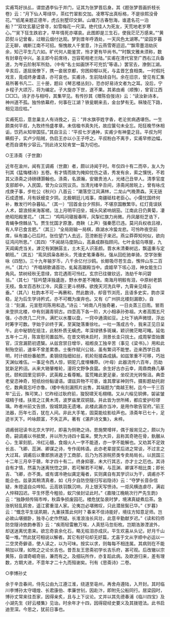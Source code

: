 <!-- { "loadSidebar": true } -->
实甫笃好扶乩，谓尝遇李仙于并门，证其为张梦晋后身。其《题张梦晋画折枝长卷》云：“月下仙人萼绿华，茶红竹翠影交加。凌寒写出真标格，不是徐熙没骨花。”“纸尾亲题正德年，虎丘别墅印文鲜。山塘万古春愁海，谁遣名花一泊船？”“双坟玄墓记曾寻，如雪梅花一尺深。绝代佳人为死友，天荒地老岁寒心。”“吴下狂生跌宕才，早年情死亦堪哀。此图即是三生石，使我茫茫万感来。”“黄茆熨斗记曾看，过眼云烟付达观。梦到昔年呼酒处，一天风色太湖寒。”“梁园岁暮正无聊，魂断江南不可招。惭愧故人千里意，汴云燕雪寄迢迢。”“飘零墨泪劫灰余，知己平生几六如。旷代何人能鉴赏，怜才更有毕尚书。”“时飘文雅未须称，数有封章在中兴。圣主即今前席待，岂容荀相老兰陆。”实甫在清代官至广西右江兵备道，为岑云阶制军所劾，（中有“名士如画饼不可充饥”等语。）罢官去，潦倒江湖。辛亥后，遂屈居僚下，携一妾居京都，穷困抑郁以死，与孟晋乞食相类。一时假托戏言，竟成终身谶语，亦可哀也。实甫诗，生前陆续自刊。余在旧京，曾见有汇集易所著书凡二、三十册，题曰《琴志楼丛刻》，恐亦好易诗文者为之耳。没后，宁乡程子大颂万，将为编定。子大旋亦下世，遂不果。其弟由甫（顺豫），曾官江西□□□。诗才亦与相埒，其集罕见。有传抄其《赠陈伯弢诗》云：“读汝新诗本，神州道不孤。独怜依幕府，何事在江湖？铁瓮朝来去，金台梦有无。秣陵花下路，相见泪应枯。”

实甫死后，意怠巢主人有诗挽之，云：“井水旗亭姓字香，老沦贫病遇堪伤。一生颇类何平叔，九牧终怜盛孝章。未信楹书真失托，故应箧句未全忘。阳狂晚节休相诟，饮药从知举国狂。”其自注云：“平叔七岁通神，实甫少有神童之目。平叔为阿瞒假子，实卢少陷贼，伪启王亦以小王子呼之。平叔粉白不离手，实甫早修边幅，老而自谓有少容云。”则此诗又较肯堂一篇为切也。



○王涤斋（子世鼐）

近年在渝州，闻有王调甫（世鼐）者，颇以诗闻于时。年仅四十有二而卒，友人为刊其《猛悔楼诗》五卷。有才情而故为掩抑忧伤之语，秀发有余，索之戃恍，不若其父涤斋之诗磅礴灏翰也。涤斋，名源瀚，安徽贵池人，光绪己丑举人。清季官度支部郎中。入民国，曾为众议院议员。当清光绪辛丑间，涤斋闲居皖上，曾有咏戊戌庚子事，步杜公《秋兴》八首云：“潮落空江风满林，二龙山气晚萧森。天无链石成遗憾，月有妖蟆变夕阴。北极朝廷儿戏事，南疆砥柱老臣心。小儒忧国终何补，散发行吟杂暮砧。”（其一）“回首金台夕照斜，不堪京国散繁华。红灯竟误妖人术，碧浪频来海客槎。沽上月明平旧垒，城头风紧响胡笳。江南此日仍黄菊，凄绝昭阳殿里花。”（其二）“鸡鸣问寝报春晖，风掣红旗力尚微。丹凤屡衔芝诰下，青蝇争傍棘丛飞。贾生忧国才原激，商鞅（上声）强秦愿已违。莫问兵权收吕禄，有人早已食言肥。”（其三）“全局刚输一局棋，鼎湖水冷蛰龙悲。可怜昨夜空前席，纵有雄心已后时。张俭望门人去远，范滂断脰子来迟。燕尘莽莽知何似，欲向征鸿问所思。”（其四）“不闻胡马度阴山，高鼻成群指顾问。七叶金貂乌啄屋，九天阊阖虎当关。滹沱有粥酬孱主，土木无人识圣颜。晋水未清秦树远，飘遥重与定朝班。”（其五）“鸾凤鸱枭各断头，凭谁史笔秉春秋。强从回纥驰单骑，空学张衡咏《四愁》。三十九年输岁币，八千余亿付沙鸥。长鲸吸尽苍生血，憔悴山东二百州。”（其六）“齐唱胡歌诵首功，虬髯高踞殿当中。虞姬早下垓心泪，神女能生口角风。禁树经秋无意绿，宫花遇雨可怜红。玄宗已往徽钦远，浩劫千年问碧翁。”（其七）“狂吟楚泽独逶迤，野水参差不掩陂。南海月明鲛有泪，中原树老鹊无枝。鱼龙百态秋江冷，风露三更斗柄移。欲挽天河洗兵甲，九霄亲见绛云垂。”（其八）杜韵本不可一再赓和，然此数诗，却音节浏亮，且语多史实，韵亦深稳，足为后生学诗矜式，亦不可概为废弃也。又有《广州拱北楼刻漏歌》，自注：“刻漏，元宣慰司陈用和造。”诗云：“岭南八月独奇暑，一日炎蒸三日雨。冒雨来登拱北楼，中有刻漏青铜古。四壶高下各一阶，大小相承孙弥祖。大者高围五尺强，小亦庶几二尺许。满贮以水覆以盘，一窍中通滴如豆。上吐下纳声微铿，浮出时筹字可数。字始于卯终于寅，至寅陡落重徐吐。一吐一落成古今，我来正见日呈午。此中秘钥在挹注，此制朴质无螭虎。年深绿锈多斑斓，颖识微茫略可睹。延佑五年十二月，陈宣慰司置兹所。在昔文明未启时，测景长圭只捖土。成周挈壶始置官，汉宫漏箭初遗榘。从兹宫禁日增华，祖縆良工独辛苦（事见《梁书》。）用和此制殆空前，速率不曾差累黍。士衡作赋兴公铭，虽有繁词不能誉。迩来西学日昌明，时计缤纷番舶贾。柔钢绕指细如丝，机轮衔接森成龋。如兹笨重不可移，巧拙天渊似难伍。一事足令西人惊，铜驼几度埋榛莽。（叶母）此器流传六百年，历劫犹新足矜诩。从来大辂肇椎轮，漫将文野争良窳。余生好古亦云幸，周鼎商彝几摹抚。颐和园里见铜亭，武英殿上看尊甒。蛮荒睹此更足豪，坐叹流光转惭沮。典壶老叟恣神奇，短纸纷纷黏谩语。谓兹异物不可亵，谁其摩挲神则忤。摄影题劫托尉佗，数典竟忘吁亦鲁。（楼中有刻漏照片出售，其端题为“南越王制，迄今一千三百年”云云，殊可笑。）忆昨经过耿府前，狻猊啸天毛栩栩。又从六榕见铜佛，袈裟皱褶精于缕。扶胥之江黄木湾，波罗庙里双铜鼓。并此皆为世所稀，都应爱护珍璆瑀。昨者州前文告颁，毁城筑路无遗堵。此楼此漏亦当冲，是用作歌告官府。”前王法器，历年七百，犹在人间。非此大手笔，固莫能绘影绘声也。涤斋年已七十，足迹半天下。吟咏颇富，不失正声。著有《湛庐诗文集》，未梓。

调甫弱冠读书北京大学时，即喜为侧艳之诗。恩施樊增祥，偶于报耑见之，颇以为奇。嗣调甫以书抵樊，并以所为诗四十篇来。樊为大异，且称其奇艳在骨，骫骳从心，生翠刻肌，冷红沁髓，食烟火人一字不能道，亦一字不能解也。又劝其不足效长吉、飞卿、蕊渊、卿谋之诗，专作闺帏语。此亦老辈提奖后进之常谈，不过言之大过耳。调甫后以曹郎旅进退于工商部，后乃为苏浙皖菸类专卖局局长。以民国三十二年三月卒于赣，年才四十有二。终身抑塞，未大行其志，亦才士之厄也。其诗自有才情，然喜为迷离恍惚之辞，若可解若不可解，与蕊渊、卿谋不相比类；即长吉、飞卿，亦不类。或有谓冷艳似龚定庵者，实则龚自有其学识以为干，调甫亦不能企也。兹录其稍清真者，如《月夕自防空隧归写岩隐诗》云：“夺梦长音杂信疑，朱镫遥自众哗知。云高铁羽飘沉响，月上银天写愤诗。一炬风横连虐尽，满岩人悴释囚迟。平生怀愿今粗验，蚁穴侯封证此时。”《嘉陵江晚眺次行严先生韵》云：“独静频传隔市哗，秋霖争损废园花。楼危犹坠衰时梦，境沸真疑煮后茶。急涨帆轻乱鸥舍，遥江雾重湿人家。沦夷岂必堪微叹，只此潜居鬓已华。”《岁暮》云：“慨念平生误夙期，九重挟策此何时？春来不信诗能好，境往方知意足师。岂必故山堪据卧，独寻心史作然疑。长淮浪浊长风壮，此意辛勤献岁迟。”《读和钧师防空隧诗依韵奉答》云：“疾雨轻雷散万埃，人真怒马忽衔枚。岂期浩渺湮波外，却送迷离忧患来。欲忘奇哀余化石，略无枯泪亦成灰。平生欢喜从头记，好月千山菊一堆。”然此犹可相说以解者。其它有好句却无好篇，尤喜于文从字顺中必运以一二空灵奇僻语，使人读之，以为可味。按实以求，则每每不相连属。其病则在不能稍加以理，如牧之之论长吉也。昔吾友王思斋初学长吉乐府，甚可观。后改辙以宗黄陈，自谓奇崛奇丽，兼而有之。及细玩所作，亦复蹈此病。及欧游归来，差有理数，方期大进，不意年才二十九而殂谢矣。刊有《思斋诗》二卷。



○李博孙丈

余于辛丑春间，侍先公由九江遵江淮，绕道至亳州，再舍舟遵陆，入开封。其时临川李博孙太守翊煌、长君康伯、孝廉世钊，因赴汴，即附先公船同行。居梁园时，博孙丈常来往吾家，因得亲炙，且与上下议论。丈并以其先德春浦《临川四宝》及小湖先生《好云楼集》见诒。时余年才十四，因得窥经史要义及其拨镫法。此书启迪至深。今思之，犹前日事也。

